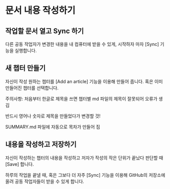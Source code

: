 # 문서 내용 작성하기

## 작업할 문서 열고 Sync 하기

다른 공동 작업자가 변경한 내용을 내 컴퓨터에 받을 수 있게, 시작하자 마자 \[Sync\] 기능을 실행합니다.

## 새 챕터 만들기

자신이 작성 원하는 챕터를 \[Add an article\] 기능을 이용해 만들어 줍니다. 혹은 이미 만들어진 챕터를 선택합니다.

주의사항: 처음부터 한글로 제목을 쓰면 챕터별 md 파일의 제목이 잘못되어 오류가 생김

반드시 영어나 숫자로 제목을 만들었다가 변경할 것!

SUMMARY.md 파일에 자동으로 목차가 만들어 짐



## 내용을 작성하고 저장하기

자신이 작성하는 챕터의 내용을 작성하고 저자가 작성의 작은 단위가 끝났다 판단할 때 \[Save\] 합니다.

하루의 작업을 끝낼 때, 혹은 그보다 더 자주 \[Sync\] 기능을 이용해 GitHub의 저장소에 올려 공동 작업자들이 받을 수 있게 합니다.

